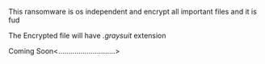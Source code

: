 
This ransomware is os independent and encrypt all  important files and it is fud

The Encrypted file will have *.graysuit* extension

Coming Soon<............................>
